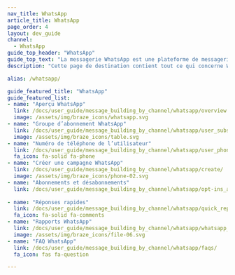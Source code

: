 ```yaml
---
nav_title: WhatsApp
article_title: WhatsApp
page_order: 4
layout: dev_guide
channel:
  - WhatsApp
guide_top_header: "WhatsApp"
guide_top_text: "La messagerie WhatsApp est une plateforme de messagerie pair-à-pair populaire utilisée dans le monde entier et qui propose une messagerie basée sur les conversations pour les entreprises. Le canal de communication WhatsApp propose un moyen direct d’atteindre vos utilisateurs et vos clients sur la plateforme WhatsApp. <br><br>**L’accès WhatsApp n’est disponible que dans certains packages Braze. Pour démarrer, contactez votre gestionnaire de compte ou votre gestionnaire du succès des clients.**"
description: "Cette page de destination contient tout ce qui concerne WhatsApp, y compris comment créer une campagne WhatsApp, les inscriptions et les désinscriptions, les réponses rapides, la création de rapports, etc."

alias: /whatsapp/

guide_featured_title: "WhatsApp"
guide_featured_list:
- name: "Aperçu WhatsApp"
  link: /docs/user_guide/message_building_by_channel/whatsapp/overview
  image: /assets/img/braze_icons/whatsapp.svg
- name: "Groupe d’abonnement WhatsApp"
  link: /docs/user_guide/message_building_by_channel/whatsapp/user_subscription/
  image: /assets/img/braze_icons/table.svg
- name: "Numéro de téléphone de l’utilisateur"
  link: /docs/user_guide/message_building_by_channel/whatsapp/user_phone_numbers/p
  fa_icon: fa-solid fa-phone
- name: "Créer une campagne WhatsApp"
  link: /docs/user_guide/message_building_by_channel/whatsapp/create/
  image: /assets/img/braze_icons/phone-02.svg
- name: "Abonnements et désabonnements"
  link: /docs/user_guide/message_building_by_channel/whatsapp/opt-ins_and_opt-outs/
  
- name: "Réponses rapides"
  link: /docs/user_guide/message_building_by_channel/whatsapp/quick_replies/
  fa_icon: fa-solid fa-comments
- name: "Rapports WhatsApp"
  link: /docs/user_guide/message_building_by_channel/whatsapp/whatsapp_campaign_analytics/
  image: /assets/img/braze_icons/file-06.svg
- name: "FAQ WhatsApp"
  link: /docs/user_guide/message_building_by_channel/whatsapp/faqs/
  fa_icon: fas fa-question

---
```

<br><br>

